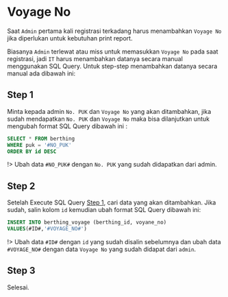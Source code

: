 # Voyage No

Saat `Admin` pertama kali registrasi terkadang harus menambahkan `Voyage No` jika diperlukan untuk kebutuhan print report.

Biasanya `Admin` terlewat atau miss untuk memasukkan `Voyage No` pada saat registrasi, jadi `IT` harus menambahkan datanya secara manual menggunakan SQL Query. Untuk step-step menambahkan datanya secara manual ada dibawah ini:

## Step 1

Minta kepada admin `No. PUK` dan `Voyage No` yang akan ditambahkan, jika sudah mendapatkan `No. PUK` dan `Voyage No` maka bisa dilanjutkan untuk mengubah format SQL Query dibawah ini :

```SQL
SELECT * FROM berthing
WHERE puk = '#NO_PUK'
ORDER BY id DESC
```

!> Ubah data `#NO_PUK#` dengan `No. PUK` yang sudah didapatkan dari admin.

## Step 2

Setelah Execute SQL Query [Step 1](voyage-no.md#step-1), cari data yang akan ditambahkan. Jika sudah, salin kolom `id` kemudian ubah format SQL Query dibawah ini:

```SQL
INSERT INTO berthing_voyage (berthing_id, voyane_no)
VALUES(#ID#,'#VOYAGE_NO#')

```

!> Ubah data `#ID#` dengan `id` yang sudah disalin sebelumnya dan ubah data `#VOYAGE_NO#` dengan data `Voyage No` yang sudah didapat dari `admin`.

## Step 3

Selesai.
